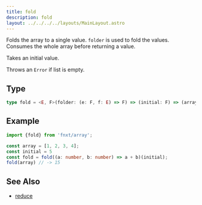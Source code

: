 ```yaml
---
title: fold
description: fold
layout: ../../../../layouts/MainLayout.astro
---
```


Folds the array to a single value. `folder` is used to fold the values.
Consumes the whole array before returning a value.

Takes an initial value.

Throws an `Error` if list is empty.

## Type

```ts
type fold = <E, F>(folder: (e: F, f: E) => F) => (initial: F) => (array: E[]) => F
```

## Example

```ts
import {fold} from 'fnxt/array';

const array = [1, 2, 3, 4];
const initial = 5
const fold = fold((a: number, b: number) => a + b)(initial);
fold(array) // -> 15
```


## See Also
- [reduce](./reduce)